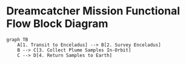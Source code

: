 # Dreamcatcher Mission Functional Flow Block Diagram
```mermaid
graph TB
    A[1. Transit to Enceladus] --> B[2. Survey Enceladus]
    B --> C[3. Collect Plume Samples In-Orbit]
    C --> D[4. Return Samples to Earth]
```
